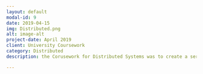 ```yaml
---
layout: default
modal-id: 9
date: 2019-04-15
img: Distributed.png
alt: image-alt
project-date: April 2019
client: University Coursework
category: Distributed
description: the Corusework for Distributed Systems was to create a server and a client that communicated using API keys, and various encrytpion methods. The code can be found on my Github <a href="https://github.com/ArmerJacob/Distributed-Systems-Coursework"  target="_blank" > Here!</a> 

---
```

